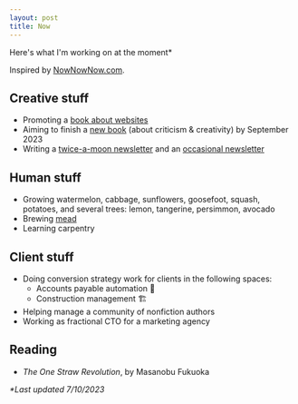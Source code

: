 ```yaml
---
layout: post
title: Now
---
```

Here's what I'm working on at the moment*

Inspired by [NowNowNow.com](https://nownownow.com/).

## Creative stuff

- Promoting a [book about websites](https://www.amazon.com/dp/B0BVSXB5W7)
- Aiming to finish a [new book](https://onestar.world/) (about criticism & creativity) by September 2023
- Writing a [twice-a-moon newsletter](/newsletter) and an [occasional newsletter](/blip)

## Human stuff

- Growing watermelon, cabbage, sunflowers, goosefoot, squash, potatoes, and several trees: lemon, tangerine, persimmon, avocado
- Brewing [mead](https://eufaula.biz/mead)
- Learning carpentry

## Client stuff

- Doing conversion strategy work for clients in the following spaces:
  - Accounts payable automation 🧾
  - Construction management 🏗
- Helping manage a community of nonfiction authors
- Working as fractional CTO for a marketing agency

## Reading

- _The One Straw Revolution_, by Masanobu Fukuoka

_*Last updated 7/10/2023_

